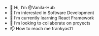 - 👋 Hi, I’m @Vanila-Hub
- 👀 I’m interested in Software Development
- 🌱 I’m currently learning React Framework
- 💞️ I’m looking to collaborate on proyects
- 📫 How to reach me frankyas11



<!---
Vanila-Hub/Vanila-Hub is a ✨ special ✨ repository because its `README.md` (this file) appears on your GitHub profile.
You can click the Preview link to take a look at your changes.
--->
